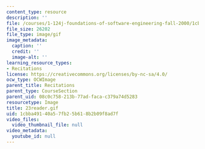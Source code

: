 ```yaml
---
content_type: resource
description: ''
file: /courses/1-124j-foundations-of-software-engineering-fall-2000/1cbba49140a57fb25b618b2b09f8ad7f_23reader.gif
file_size: 26202
file_type: image/gif
image_metadata:
  caption: ''
  credit: ''
  image-alt: ''
learning_resource_types:
- Recitations
license: https://creativecommons.org/licenses/by-nc-sa/4.0/
ocw_type: OCWImage
parent_title: Recitations
parent_type: CourseSection
parent_uid: 08c0c758-213b-77ad-faca-c379a74d5283
resourcetype: Image
title: 23reader.gif
uid: 1cbba491-40a5-7fb2-5b61-8b2b09f8ad7f
video_files:
  video_thumbnail_file: null
video_metadata:
  youtube_id: null
---
```

